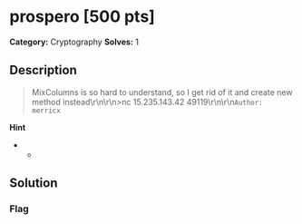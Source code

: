 # prospero [500 pts]

**Category:** Cryptography
**Solves:** 1

## Description
>MixColumns is so hard to understand, so I get rid of it and create new method instead\r\n\r\n>nc 15.235.143.42 49119\r\n\r\n`Author: merricx`

**Hint**
* -

## Solution

### Flag

